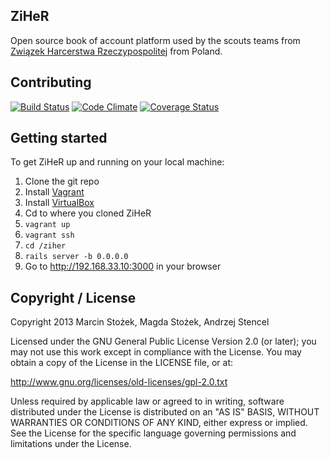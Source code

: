## ZiHeR

Open source book of account platform used by the scouts teams from [Związek Harcerstwa Rzeczypospolitej](http://www.zhr.pl) from Poland.

## Contributing
[![Build Status](https://travis-ci.org/ziher/ziher.png?branch=master)](https://travis-ci.org/ziher/ziher)
[![Code Climate](https://codeclimate.com/github/ziher/ziher.png)](https://codeclimate.com/github/ziher/ziher)
[![Coverage Status](https://coveralls.io/repos/ziher/ziher/badge.png)](https://coveralls.io/r/ziher/ziher)

## Getting started

To get ZiHeR up and running on your local machine:

1. Clone the git repo
1. Install [Vagrant](http://www.vagrantup.com/)
1. Install [VirtualBox](https://www.virtualbox.org/wiki/Downloads)
1. Cd to where you cloned ZiHeR
1. `vagrant up`
1. `vagrant ssh`
1. `cd /ziher`
1. `rails server -b 0.0.0.0`
1. Go to http://192.168.33.10:3000 in your browser

## Copyright / License

Copyright 2013 Marcin Stożek, Magda Stożek, Andrzej Stencel

Licensed under the GNU General Public License Version 2.0 (or later);
you may not use this work except in compliance with the License.
You may obtain a copy of the License in the LICENSE file, or at:

   http://www.gnu.org/licenses/old-licenses/gpl-2.0.txt

   Unless required by applicable law or agreed to in writing, software
   distributed under the License is distributed on an "AS IS" BASIS,
   WITHOUT WARRANTIES OR CONDITIONS OF ANY KIND, either express or implied.
   See the License for the specific language governing permissions and
   limitations under the License.
